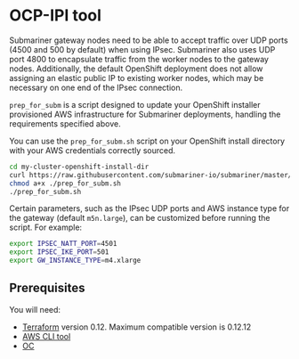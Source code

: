 # OCP-IPI tool

Submariner gateway nodes need to be able to accept traffic over UDP ports (4500 and 500 by default) when using IPsec. Submariner also uses
UDP port 4800 to encapsulate traffic from the worker nodes to the gateway nodes. Additionally, the default OpenShift deployment does not
allow assigning an elastic public IP to existing worker nodes, which may be necessary on one end of the IPsec connection.

`prep_for_subm` is a script designed to update your OpenShift installer provisioned AWS infrastructure for Submariner deployments,
handling the requirements specified above.

You can use the `prep_for_subm.sh` script on your OpenShift install directory with your AWS credentials correctly sourced.

```bash
cd my-cluster-openshift-install-dir
curl https://raw.githubusercontent.com/submariner-io/submariner/master/tools/openshift/ocp-ipi-aws/prep_for_subm.sh -L -O
chmod a+x ./prep_for_subm.sh
./prep_for_subm.sh
```

Certain parameters, such as the IPsec UDP ports and AWS instance type for the gateway (default `m5n.large`), can be customized before
running the script. For example:

```bash
export IPSEC_NATT_PORT=4501
export IPSEC_IKE_PORT=501
export GW_INSTANCE_TYPE=m4.xlarge
```

## Prerequisites

You will need:

* [Terraform](https://releases.hashicorp.com/terraform/) version 0.12. Maximum compatible version is 0.12.12
* [AWS CLI tool](https://docs.aws.amazon.com/cli/latest/userguide/cli-chap-install.html)
* [OC](https://cloud.redhat.com/openshift/install/aws/installer-provisioned)
